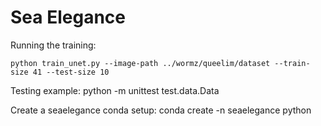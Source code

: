 # Sea Elegance


Running the training:

    python train_unet.py --image-path ../wormz/queelim/dataset --train-size 41 --test-size 10

Testing example: 
    python -m unittest test.data.Data

Create a seaelegance conda setup:
    conda create -n seaelegance python